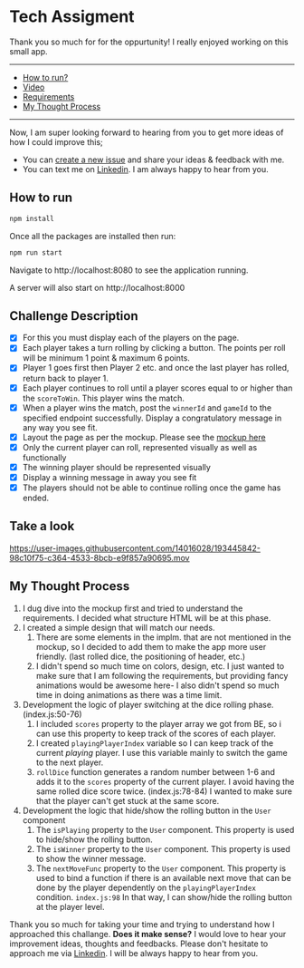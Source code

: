 # Tech Assigment
Thank you so much for for the oppurtunity! I really enjoyed working on this small app.


<hr>

* [How to run?](#how-to-run)
* [Video](#take-a-look)
* [Requirements](#challenge-description)
* [My Thought Process](#my-thought-process)

<hr>

Now, I am super looking forward to hearing from you to get more ideas of how I could improve this;
* You can [create a new issue](https://github.com/volcanioo/fe-challange/issues/new) and share your ideas & feedback with me.
* You can text me on [Linkedin](https://www.linkedin.com/in/volkandeveci/). I am always happy to hear from you.

## How to run
```sh
npm install
```

Once all the packages are installed then run:

```sh
npm run start
```

Navigate to http://localhost:8080 to see the application running.

A server will also start on http://localhost:8000

## Challenge Description
- [x] For this you must display each of the players on the page.
- [x] Each player takes a turn rolling by clicking a button. The points per roll will be minimum 1 point & maximum 6 points.
- [x] Player 1 goes first then Player 2 etc. and once the last player has rolled, return back to player 1.
- [x] Each player continues to roll until a player scores equal to or higher than the `scoreToWin`. This player wins the match.
- [x] When a player wins the match, post the `winnerId` and `gameId` to the specified endpoint successfully. Display a congratulatory message in any way you see fit.
- [x] Layout the page as per the mockup. Please see the [mockup here](./mockup.png)
- [x] Only the current player can roll, represented visually as well as functionally
- [x] The winning player should be represented visually
- [x] Display a winning message in away you see fit
- [x] The players should not be able to continue rolling once the game has ended.

## Take a look

https://user-images.githubusercontent.com/14016028/193445842-98c10f75-c364-4533-8bcb-e9f857a90695.mov

## My Thought Process
1. I dug dive into the mockup first and tried to understand the requirements. I decided what structure HTML will be at this phase. 
2. I created a simple design that will match our needs.
    1. There are some elements in the implm. that are not mentioned in the mockup, so I decided to add them to make the app more user friendly. (last rolled dice, the positioning of header, etc.)
    2. I didn't spend so much time on colors, design, etc. I just wanted to make sure that I am following the requirements, but providing fancy animations would be awesome here- I also didn't spend so much time in doing animations as there was a time limit.
1. Development the logic of player switching at the dice rolling phase. (index.js:50-76)
      1. I included `scores` property to the player array we got from BE, so i can use this property to keep track of the scores of each player. 
      2. I created `playingPlayerIndex` variable so I can keep track of the current *playing* player. I use this variable mainly to switch the game to the next player.
      3. `rollDice` function generates a random number between 1-6 and adds it to the `scores` property of the current player. I avoid having the same rolled dice score twice. (index.js:78-84) I wanted to make sure that the player can't get stuck at the same score.
2. Development the logic that hide/show the rolling button in the `User` component
      1. The `isPlaying` property to the `User` component. This property is used to hide/show the rolling button.
      2. The `isWinner` property to the `User` component. This property is used to show the winner message.
      2. The `nextMoveFunc` property to the `User` component. This property is used to bind a function if there is an available next move that can be done by the player dependently on the `playingPlayerIndex` condition. `index.js:98` In that way, I can show/hide the rolling button at the player level.

Thank you so much for taking your time and trying to understand how I approached this challange. **Does it make sense?** I would love to hear your improvement ideas, thoughts and feedbacks. Please don't hesitate to approach me via [Linkedin](https://www.linkedin.com/in/volkandeveci/). I will be always happy to hear from you.

